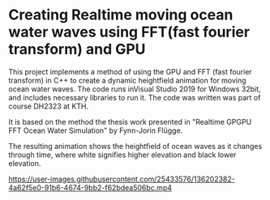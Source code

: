 # Creating Realtime moving ocean water waves using FFT(fast fourier transform) and GPU 

This project implements a method of using the GPU and FFT (fast fourier transform) in C++ to create a dynamic heightfield animation for moving ocean water waves. 
The code runs inVisual Studio 2019 for Windows 32bit, and includes necessary libraries to run it. The code was written was part of course DH2323 at KTH. 

It is based on the method the thesis work presented in "Realtime GPGPU FFT Ocean Water Simulation" by Fynn-Jorin Flügge. 

The resulting animation shows the heightfield of ocean waves as it changes through time, where white signifies higher elevation and black lower elevation. 

https://user-images.githubusercontent.com/25433576/136202382-4a62f5e0-91b6-4674-9bb2-f62bdea506bc.mp4

